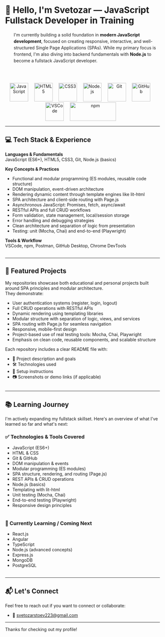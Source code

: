 # 👋 Hello, I'm Svetozar — JavaScript Fullstack Developer in Training
<p style="padding-left: 2em; line-height: 1.5; color: #222;">
  I'm currently building a solid foundation in <strong style="color:#111;">modern JavaScript development</strong>, focused on creating responsive, interactive, and well-structured Single Page Applications (SPAs).  
  While my primary focus is frontend, I'm also diving into backend fundamentals with <strong style="color:#111;">Node.js</strong> to become a fullstack JavaScript developer.
</p>
<br><br>
<p align="center">
  <!-- Languages -->
<img src="https://cdn.jsdelivr.net/gh/devicons/devicon/icons/javascript/javascript-original.svg" width="60" height="60" alt="JavaScript"/>&nbsp;&nbsp;&nbsp;&nbsp;
<img src="https://cdn.jsdelivr.net/gh/devicons/devicon/icons/html5/html5-original.svg" width="60" height="60" alt="HTML5"/>&nbsp;&nbsp;&nbsp;&nbsp;
<img src="https://cdn.jsdelivr.net/gh/devicons/devicon/icons/css3/css3-original.svg" width="60" height="60" alt="CSS3"/>&nbsp;&nbsp;&nbsp;&nbsp;
<img src="https://cdn.jsdelivr.net/gh/devicons/devicon/icons/nodejs/nodejs-original.svg" width="60" height="60" alt="Node.js"/>&nbsp;&nbsp;&nbsp;&nbsp;
<img src="https://cdn.jsdelivr.net/gh/devicons/devicon/icons/git/git-original.svg" width="60" height="60" alt="Git"/>&nbsp;&nbsp;&nbsp;&nbsp;
<img src="https://cdn.jsdelivr.net/gh/devicons/devicon/icons/github/github-original.svg" width="60" height="60" alt="GitHub"/>&nbsp;&nbsp;&nbsp;&nbsp;
<img src="https://cdn.jsdelivr.net/gh/devicons/devicon/icons/vscode/vscode-original.svg" width="60" height="60" alt="VSCode"/>&nbsp;&nbsp;&nbsp;&nbsp;
<img src="https://img.shields.io/badge/npm-CB3837?logo=npm&logoColor=white" width="150" height="60" alt="npm"/>&nbsp;&nbsp;&nbsp;

---

## 💻 Tech Stack & Experience

**Languages & Fundamentals**  
JavaScript (ES6+), HTML5, CSS3, Git, Node.js (basics)

**Key Concepts & Practices**  
- Functional and modular programming (ES modules, reusable code structure)  
- DOM manipulation, event-driven architecture  
- Rendering dynamic content through template engines like lit-html  
- SPA architecture and client-side routing with Page.js  
- Asynchronous JavaScript: Promises, fetch, async/await  
- RESTful APIs and full CRUD workflows  
- Form validation, state management, local/session storage  
- Error handling and debugging strategies  
- Clean architecture and separation of logic from presentation  
- Testing: unit (Mocha, Chai) and end-to-end (Playwright)

**Tools & Workflow**  
VSCode, npm, Postman, GitHub Desktop, Chrome DevTools<br><br>

---

## 🚀 Featured Projects

My repositories showcase both educational and personal projects built around SPA principles and modular architecture.  
They demonstrate:

- User authentication systems (register, login, logout)  
- Full CRUD operations with RESTful APIs  
- Dynamic rendering using templating libraries  
- Modular structure with separation of logic, views, and services  
- SPA routing with Page.js for seamless navigation  
- Responsive, mobile-first design  
- Project-based use of real testing tools: Mocha, Chai, Playwright  
- Emphasis on clean code, reusable components, and scalable structure  

Each repository includes a clear README file with:

- 📝 Project description and goals  
- 🛠️ Technologies used  
- 🔧 Setup instructions  
- 📷 Screenshots or demo links (if applicable)<br><br>

---

## 📚 Learning Journey

I'm actively expanding my fullstack skillset. Here's an overview of what I've learned so far and what's next:

### ✅ Technologies & Tools Covered
- JavaScript (ES6+)
- HTML & CSS
- Git & GitHub
- DOM manipulation & events
- Modular programming (ES modules)
- SPA structure, rendering, and routing (Page.js)
- REST APIs & CRUD operations
- Node.js (basics)
- Templating with lit-html
- Unit testing (Mocha, Chai)
- End-to-end testing (Playwright)
- Responsive design principles<br><br>

### 🧠 Currently Learning / Coming Next
- React.js  
- Angular  
- TypeScript  
- Node.js (advanced concepts)  
- Express.js  
- MongoDB  
- PostgreSQL  <br><br>
---

## 📬 Let's Connect

Feel free to reach out if you want to connect or collaborate:

- 📧 svetozarstoev223@gmail.com 

---

Thanks for checking out my profile!  

